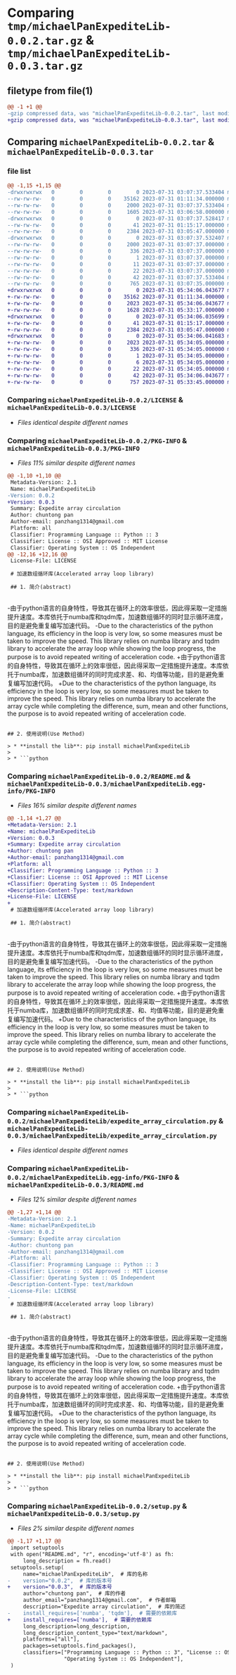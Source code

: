 # Comparing `tmp/michaelPanExpediteLib-0.0.2.tar.gz` & `tmp/michaelPanExpediteLib-0.0.3.tar.gz`

## filetype from file(1)

```diff
@@ -1 +1 @@
-gzip compressed data, was "michaelPanExpediteLib-0.0.2.tar", last modified: Mon Jul 31 03:07:37 2023, max compression
+gzip compressed data, was "michaelPanExpediteLib-0.0.3.tar", last modified: Mon Jul 31 05:34:06 2023, max compression
```

## Comparing `michaelPanExpediteLib-0.0.2.tar` & `michaelPanExpediteLib-0.0.3.tar`

### file list

```diff
@@ -1,15 +1,15 @@
-drwxrwxrwx   0        0        0        0 2023-07-31 03:07:37.533404 michaelPanExpediteLib-0.0.2/
--rw-rw-rw-   0        0        0    35162 2023-07-31 01:11:34.000000 michaelPanExpediteLib-0.0.2/LICENSE
--rw-rw-rw-   0        0        0     2000 2023-07-31 03:07:37.533404 michaelPanExpediteLib-0.0.2/PKG-INFO
--rw-rw-rw-   0        0        0     1605 2023-07-31 03:06:58.000000 michaelPanExpediteLib-0.0.2/README.md
-drwxrwxrwx   0        0        0        0 2023-07-31 03:07:37.528417 michaelPanExpediteLib-0.0.2/michaelPanExpediteLib/
--rw-rw-rw-   0        0        0       41 2023-07-31 01:15:17.000000 michaelPanExpediteLib-0.0.2/michaelPanExpediteLib/__init__.py
--rw-rw-rw-   0        0        0     2384 2023-07-31 03:05:47.000000 michaelPanExpediteLib-0.0.2/michaelPanExpediteLib/expedite_array_circulation.py
-drwxrwxrwx   0        0        0        0 2023-07-31 03:07:37.532407 michaelPanExpediteLib-0.0.2/michaelPanExpediteLib.egg-info/
--rw-rw-rw-   0        0        0     2000 2023-07-31 03:07:37.000000 michaelPanExpediteLib-0.0.2/michaelPanExpediteLib.egg-info/PKG-INFO
--rw-rw-rw-   0        0        0      336 2023-07-31 03:07:37.000000 michaelPanExpediteLib-0.0.2/michaelPanExpediteLib.egg-info/SOURCES.txt
--rw-rw-rw-   0        0        0        1 2023-07-31 03:07:37.000000 michaelPanExpediteLib-0.0.2/michaelPanExpediteLib.egg-info/dependency_links.txt
--rw-rw-rw-   0        0        0       11 2023-07-31 03:07:37.000000 michaelPanExpediteLib-0.0.2/michaelPanExpediteLib.egg-info/requires.txt
--rw-rw-rw-   0        0        0       22 2023-07-31 03:07:37.000000 michaelPanExpediteLib-0.0.2/michaelPanExpediteLib.egg-info/top_level.txt
--rw-rw-rw-   0        0        0       42 2023-07-31 03:07:37.533404 michaelPanExpediteLib-0.0.2/setup.cfg
--rw-rw-rw-   0        0        0      765 2023-07-31 03:07:35.000000 michaelPanExpediteLib-0.0.2/setup.py
+drwxrwxrwx   0        0        0        0 2023-07-31 05:34:06.043677 michaelPanExpediteLib-0.0.3/
+-rw-rw-rw-   0        0        0    35162 2023-07-31 01:11:34.000000 michaelPanExpediteLib-0.0.3/LICENSE
+-rw-rw-rw-   0        0        0     2023 2023-07-31 05:34:06.043677 michaelPanExpediteLib-0.0.3/PKG-INFO
+-rw-rw-rw-   0        0        0     1628 2023-07-31 05:33:17.000000 michaelPanExpediteLib-0.0.3/README.md
+drwxrwxrwx   0        0        0        0 2023-07-31 05:34:06.035699 michaelPanExpediteLib-0.0.3/michaelPanExpediteLib/
+-rw-rw-rw-   0        0        0       41 2023-07-31 01:15:17.000000 michaelPanExpediteLib-0.0.3/michaelPanExpediteLib/__init__.py
+-rw-rw-rw-   0        0        0     2384 2023-07-31 03:05:47.000000 michaelPanExpediteLib-0.0.3/michaelPanExpediteLib/expedite_array_circulation.py
+drwxrwxrwx   0        0        0        0 2023-07-31 05:34:06.041683 michaelPanExpediteLib-0.0.3/michaelPanExpediteLib.egg-info/
+-rw-rw-rw-   0        0        0     2023 2023-07-31 05:34:05.000000 michaelPanExpediteLib-0.0.3/michaelPanExpediteLib.egg-info/PKG-INFO
+-rw-rw-rw-   0        0        0      336 2023-07-31 05:34:05.000000 michaelPanExpediteLib-0.0.3/michaelPanExpediteLib.egg-info/SOURCES.txt
+-rw-rw-rw-   0        0        0        1 2023-07-31 05:34:05.000000 michaelPanExpediteLib-0.0.3/michaelPanExpediteLib.egg-info/dependency_links.txt
+-rw-rw-rw-   0        0        0        6 2023-07-31 05:34:05.000000 michaelPanExpediteLib-0.0.3/michaelPanExpediteLib.egg-info/requires.txt
+-rw-rw-rw-   0        0        0       22 2023-07-31 05:34:05.000000 michaelPanExpediteLib-0.0.3/michaelPanExpediteLib.egg-info/top_level.txt
+-rw-rw-rw-   0        0        0       42 2023-07-31 05:34:06.043677 michaelPanExpediteLib-0.0.3/setup.cfg
+-rw-rw-rw-   0        0        0      757 2023-07-31 05:33:45.000000 michaelPanExpediteLib-0.0.3/setup.py
```

### Comparing `michaelPanExpediteLib-0.0.2/LICENSE` & `michaelPanExpediteLib-0.0.3/LICENSE`

 * *Files identical despite different names*

### Comparing `michaelPanExpediteLib-0.0.2/PKG-INFO` & `michaelPanExpediteLib-0.0.3/PKG-INFO`

 * *Files 11% similar despite different names*

```diff
@@ -1,10 +1,10 @@
 Metadata-Version: 2.1
 Name: michaelPanExpediteLib
-Version: 0.0.2
+Version: 0.0.3
 Summary: Expedite array circulation
 Author: chuntong pan
 Author-email: panzhang1314@gmail.com
 Platform: all
 Classifier: Programming Language :: Python :: 3
 Classifier: License :: OSI Approved :: MIT License
 Classifier: Operating System :: OS Independent
@@ -12,16 +12,16 @@
 License-File: LICENSE
 
 # 加速数组循环库(Accelerated array loop library)
 
 ## 1. 简介(abstract)
 
 ```
-由于python语言的自身特性，导致其在循环上的效率很低，因此得采取一定措施提升速度。本库依托于numba库和tqdm库，加速数组循环的同时显示循环进度，目的是避免重复编写加速代码。
-Due to the characteristics of the python language, its efficiency in the loop is very low, so some measures must be taken to improve the speed. This library relies on numba library and tqdm library to accelerate the array loop while showing the loop progress, the purpose is to avoid repeated writing of acceleration code.
+由于python语言的自身特性，导致其在循环上的效率很低，因此得采取一定措施提升速度。本库依托于numba库，加速数组循环的同时完成求差、和、均值等功能，目的是避免重复编写加速代码。
+Due to the characteristics of the python language, its efficiency in the loop is very low, so some measures must be taken to improve the speed. This library relies on numba library to accelerate the array cycle while completing the difference, sum, mean and other functions, the purpose is to avoid repeated writing of acceleration code.
 ```
 
 ## 2. 使用说明(Use Method)
 
 > * **install the lib**: pip install michaelPanExpediteLib
 >
 > * ```python
```

### Comparing `michaelPanExpediteLib-0.0.2/README.md` & `michaelPanExpediteLib-0.0.3/michaelPanExpediteLib.egg-info/PKG-INFO`

 * *Files 16% similar despite different names*

```diff
@@ -1,14 +1,27 @@
+Metadata-Version: 2.1
+Name: michaelPanExpediteLib
+Version: 0.0.3
+Summary: Expedite array circulation
+Author: chuntong pan
+Author-email: panzhang1314@gmail.com
+Platform: all
+Classifier: Programming Language :: Python :: 3
+Classifier: License :: OSI Approved :: MIT License
+Classifier: Operating System :: OS Independent
+Description-Content-Type: text/markdown
+License-File: LICENSE
+
 # 加速数组循环库(Accelerated array loop library)
 
 ## 1. 简介(abstract)
 
 ```
-由于python语言的自身特性，导致其在循环上的效率很低，因此得采取一定措施提升速度。本库依托于numba库和tqdm库，加速数组循环的同时显示循环进度，目的是避免重复编写加速代码。
-Due to the characteristics of the python language, its efficiency in the loop is very low, so some measures must be taken to improve the speed. This library relies on numba library and tqdm library to accelerate the array loop while showing the loop progress, the purpose is to avoid repeated writing of acceleration code.
+由于python语言的自身特性，导致其在循环上的效率很低，因此得采取一定措施提升速度。本库依托于numba库，加速数组循环的同时完成求差、和、均值等功能，目的是避免重复编写加速代码。
+Due to the characteristics of the python language, its efficiency in the loop is very low, so some measures must be taken to improve the speed. This library relies on numba library to accelerate the array cycle while completing the difference, sum, mean and other functions, the purpose is to avoid repeated writing of acceleration code.
 ```
 
 ## 2. 使用说明(Use Method)
 
 > * **install the lib**: pip install michaelPanExpediteLib
 >
 > * ```python
```

### Comparing `michaelPanExpediteLib-0.0.2/michaelPanExpediteLib/expedite_array_circulation.py` & `michaelPanExpediteLib-0.0.3/michaelPanExpediteLib/expedite_array_circulation.py`

 * *Files identical despite different names*

### Comparing `michaelPanExpediteLib-0.0.2/michaelPanExpediteLib.egg-info/PKG-INFO` & `michaelPanExpediteLib-0.0.3/README.md`

 * *Files 12% similar despite different names*

```diff
@@ -1,27 +1,14 @@
-Metadata-Version: 2.1
-Name: michaelPanExpediteLib
-Version: 0.0.2
-Summary: Expedite array circulation
-Author: chuntong pan
-Author-email: panzhang1314@gmail.com
-Platform: all
-Classifier: Programming Language :: Python :: 3
-Classifier: License :: OSI Approved :: MIT License
-Classifier: Operating System :: OS Independent
-Description-Content-Type: text/markdown
-License-File: LICENSE
-
 # 加速数组循环库(Accelerated array loop library)
 
 ## 1. 简介(abstract)
 
 ```
-由于python语言的自身特性，导致其在循环上的效率很低，因此得采取一定措施提升速度。本库依托于numba库和tqdm库，加速数组循环的同时显示循环进度，目的是避免重复编写加速代码。
-Due to the characteristics of the python language, its efficiency in the loop is very low, so some measures must be taken to improve the speed. This library relies on numba library and tqdm library to accelerate the array loop while showing the loop progress, the purpose is to avoid repeated writing of acceleration code.
+由于python语言的自身特性，导致其在循环上的效率很低，因此得采取一定措施提升速度。本库依托于numba库，加速数组循环的同时完成求差、和、均值等功能，目的是避免重复编写加速代码。
+Due to the characteristics of the python language, its efficiency in the loop is very low, so some measures must be taken to improve the speed. This library relies on numba library to accelerate the array cycle while completing the difference, sum, mean and other functions, the purpose is to avoid repeated writing of acceleration code.
 ```
 
 ## 2. 使用说明(Use Method)
 
 > * **install the lib**: pip install michaelPanExpediteLib
 >
 > * ```python
```

### Comparing `michaelPanExpediteLib-0.0.2/setup.py` & `michaelPanExpediteLib-0.0.3/setup.py`

 * *Files 2% similar despite different names*

```diff
@@ -1,17 +1,17 @@
 import setuptools
 with open("README.md", "r", encoding='utf-8') as fh:
     long_description = fh.read()
 setuptools.setup(
     name="michaelPanExpediteLib",  # 库的名称
-    version="0.0.2",  # 库的版本号
+    version="0.0.3",  # 库的版本号
     author="chuntong pan",  # 库的作者
     author_email="panzhang1314@gmail.com",  # 作者邮箱
     description="Expedite array circulation",  # 库的简述
-    install_requires=['numba', 'tqdm'],  # 需要的依赖库
+    install_requires=['numba'],  # 需要的依赖库
     long_description=long_description,
     long_description_content_type="text/markdown",
     platforms=["all"],
     packages=setuptools.find_packages(),
     classifiers=["Programming Language :: Python :: 3", "License :: OSI Approved :: MIT License",
                  "Operating System :: OS Independent"],
 )
```

